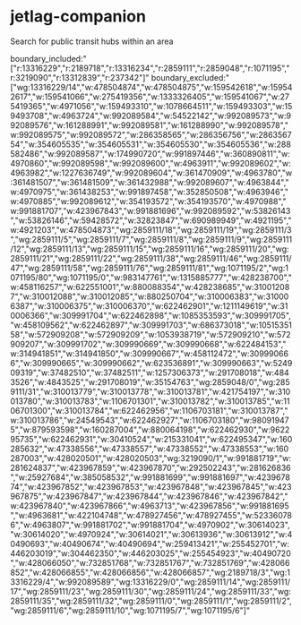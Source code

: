 # jetlag-companion
Search for public transit hubs within an area

boundary_included:"["r:13316229","r:2189718","r:13316234","r:2859111","r:2859048","r:1071195","r:3219090","r:13312839","r:237342"]"
boundary_excluded:"["wg:13316229/14","w:478504874","w:478504875","w:159542618","w:159542617","w:159541066","w:275419356","w:1333326405","w:159541067","w:275419365","w:4971056","w:159493310","w:1078664511","w:159493303","w:159493708","w:4963724","w:992089584","w:54522142","w:992089573","w:992089576","w:161288991","w:992089581","w:161288990","w:992089578","w:992089575","w:992089572","w:286358565","w:286356756","w:286356754","w:354605535","w:354605531","w:354605530","w:354605536","w:288582486","w:992089587","w:174990720","w:991897446","w:360890811","w:4970860","w:992089598","w:992089600","w:4963911","w:992089602","w:4963982","w:1227636749","w:992089604","w:361470909","w:4963780","w:361481507","w:361481509","w:361432988","w:992089607","w:4963844","w:4970975","w:361438253","w:991897458","w:352850508","w:4963946","w:4970885","w:992089612","w:354193572","w:354193570","w:4970988","w:991881707","w:423967843","w:991881696","w:992089592","w:53826143","w:53826146","w:59428572","w:32823847","w:690989949","w:4921195","w:4921203","w:478504873","wg:2859111/18","wg:2859111/19","wg:2859111/3","wg:2859111/5","wg:2859111/7","wg:2859111/8","wg:2859111/9","wg:2859111/12","wg:2859111/13","wg:2859111/15","wg:2859111/16","wg:2859111/20","wg:2859111/21","wg:2859111/22","wg:2859111/38","wg:2859111/46","wg:2859111/47","wg:2859111/58","wg:2859111/76","wg:2859111/81","wg:1071195/2","wg:1071195/80","wg:1071195/0","w:983147761","w:1315885777","w:428238700","w:458116257","w:622551001","w:880088354","w:428238685","w:310012087","w:310012088","w:310012085","w:880250704","w:310006383","w:310006387","w:310006375","w:310006370","w:622462901","w:1211149619","w:310006366","w:309991704","w:622462898","w:1085353593","w:309991705","w:458109562","w:622462897","w:309991703","w:686373018","w:1051535158","w:572909208","w:572909209","w:1053938719","w:572909210","w:572909207","w:309991702","w:309990669","w:309990668","w:622484153","w:314941851","w:314941850","w:309990667","w:458112472","w:309990666","w:309990665","w:309990662","w:623536891","w:309990663","w:524909319","w:37482510","w:37482511","w:1257306373","w:291708018","w:4843526","w:4843525","w:291708019","w:35154763","wg:2859048/0","wg:2859111/31","w:310013779","w:310013778","w:310013781","w:421754197","w:310013780","w:310013783","w:1106701301","w:310013782","w:310013785","w:1106701300","w:310013784","w:622462956","w:1106703181","w:310013787","w:310013786","w:24549543","w:622462927","w:1106703180","w:980919475","w:879593598","w:160287004","w:880064198","w:622462930","w:962295735","w:622462931","w:30410524","w:215331041","w:622495347","w:160285632","w:47338556","w:47338557","w:47338552","w:47338553","w:160287003","w:428020501","w:428020503","wg:3219090/1","w:991881719","w:281624837","w:423967859","w:423967870","w:292502243","w:281626836","w:25927684","w:385058532","w:991881699","w:991881697","w:423967874","w:423967852","w:423967853","w:423967848","w:423967845","w:423967875","w:423967847","w:423967844","w:423967846","w:423967842","w:423967840","w:423967866","w:4963713","w:423967856","w:991881695","w:4963681","w:422104748","w:478927456","w:478927455","w:523360786","w:4963807","w:991881702","w:991881704","w:4970902","w:30614023","w:30614020","w:4970924","w:30614021","w:30613936","w:30613912","w:40490693","w:40490674","w:40490694","w:259413421","w:255452701","w:446203019","w:304462350","w:446203025","w:255454923","w:40490720","w:428066050","w:732851768","w:732851767","w:732851769","w:428066852","w:428066855","w:428066856","w:428066857","wg:2189718/3","wg:13316229/4","w:992089589","wg:13316229/0","wg:2859111/14","wg:2859111/17","wg:2859111/23","wg:2859111/30","wg:2859111/24","wg:2859111/33","wg:2859111/35","wg:2859111/32","wg:2859111/0","wg:2859111/1","wg:2859111/2","wg:2859111/6","wg:2859111/10","wg:1071195/7","wg:1071195/6"]"

